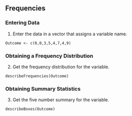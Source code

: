
## Frequencies

### Entering Data

1. Enter the data in a vector that assigns a variable name.

```{r}
Outcome <- c(0,0,3,5,4,7,4,9)
```

###  Obtaining a Frequency Distribution

2. Get the frequency distribution for the variable.

```{r}
describeFrequencies(Outcome)
```

### Obtaining Summary Statistics

3. Get the five number summary for the variable.

```{r}
describeBoxes(Outcome)
```
